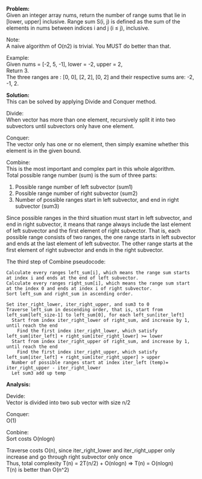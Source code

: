 **Problem:**  
Given an integer array nums, return the number of range sums that lie in [lower, upper] inclusive.
Range sum S(i, j) is defined as the sum of the elements in nums between indices i and j (i ≤ j), inclusive.

Note:  
A naive algorithm of O(n2) is trivial. You MUST do better than that.

Example:  
Given nums = [-2, 5, -1], lower = -2, upper = 2,   
Return 3.  
The three ranges are : [0, 0], [2, 2], [0, 2] and their respective sums are: -2, -1, 2.


**Solution:**  
This can be solved by applying Divide and Conquer method.

Divide:  
When vector has more than one element, recursively split it into two subvectors until subvectors only have one element.

Conquer:  
The vector only has one or no element, then simply examine whether this element is in the given bound.

Combine:  
This is the most important and complex part in this whole algorithm.  
Total possible range number (sum) is the sum of three parts: 

1. Possible range number of left subvector (sum1)  
2. Possible range number of right subvector (sum2)  
3. Number of possible ranges start in left subvector, and end in right subvector (sum3) 

Since possible ranges in the third situation must start in left subvector, and end in right subvector, it means that range always include
the last element of left subvector and the first element of right subvector. That is, each possible range consists of two ranges, the one
range starts in left subvector and ends at the last element of left subvector. The other range starts at the first element of right
subvector and ends in the right subvector.

The third step of Combine pseudocode:   

    Calculate every ranges left_sum[i], which means the range sum starts at index i and ends at the end of left subvector.  
    Calculate every ranges right_sum[i], which means the range sum start at the index 0 and ends at index i of right subvector.  
    Sort left_sum and right_sum in ascending order.  
    
    Set iter_right_lower, iter_right_upper, and sum3 to 0    
    Traverse left_sum in descending order, that is, start from left_sum[left_size-1] to left_sum[0], for each left_sun[iter_left]    
      Start from index iter_right_lower of right_sum, and increase by 1, until reach the end    
        Find the first index iter_right_lower, which satisfy left_sum[iter_left] + right_sum[iter_right_lower] >= lower  
      Start from index iter_right_upper of right_sum, and increase by 1, until reach the end  
        Find the first index iter_right_upper, which satisfy left_sum[iter_left] + right_sum[iter_right_upper] > upper  
      Number of possible ranges start at index iter_left (temp)= iter_right_upper - iter_right_lower   
      Let sum3 add up temp  

**Analysis:**

Devide:   
Vector is divided into two sub vector with size n/2

Conquer:   
O(1)

Conbine:  
Sort costs O(nlogn)

Traverse costs O(n), since iter_right_lower and iter_right_upper only increase and go through right subvector only once   
Thus, total complexity T(n) = 2T(n/2) + O(nlogn) => T(n) = O(nlogn)  
T(n) is better than O(n^2)



